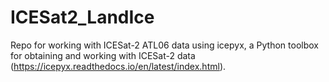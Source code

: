 # ICESat2_LandIce

Repo for working with ICESat-2 ATL06 data using icepyx, a Python toolbox for obtaining and working with ICESat-2 data (https://icepyx.readthedocs.io/en/latest/index.html).
